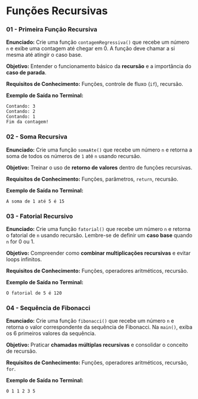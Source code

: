 # **Funções Recursivas**

### **01 - Primeira Função Recursiva**

**Enunciado:**
Crie uma função `contagemRegressiva()` que recebe um número `n` e exibe uma contagem até chegar em 0.
A função deve chamar a si mesma até atingir o caso base.

**Objetivo:**
Entender o funcionamento básico da **recursão** e a importância do **caso de parada**.

**Requisitos de Conhecimento:**
Funções, controle de fluxo (`if`), recursão.

**Exemplo de Saída no Terminal:**

```
Contando: 3
Contando: 2
Contando: 1
Fim da contagem!
```

### **02 - Soma Recursiva**

**Enunciado:**
Crie uma função `somaAte()` que recebe um número `n` e retorna a soma de todos os números de `1` até `n` usando recursão.

**Objetivo:**
Treinar o uso de **retorno de valores** dentro de funções recursivas.

**Requisitos de Conhecimento:**
Funções, parâmetros, `return`, recursão.

**Exemplo de Saída no Terminal:**

```
A soma de 1 até 5 é 15
```

### **03 - Fatorial Recursivo**

**Enunciado:**
Crie uma função `fatorial()` que recebe um número `n` e retorna o fatorial de `n` usando recursão.
Lembre-se de definir um **caso base** quando `n` for 0 ou 1.

**Objetivo:**
Compreender como **combinar multiplicações recursivas** e evitar loops infinitos.

**Requisitos de Conhecimento:**
Funções, operadores aritméticos, recursão.

**Exemplo de Saída no Terminal:**

```
O fatorial de 5 é 120
```

### **04 - Sequência de Fibonacci**

**Enunciado:**
Crie uma função `fibonacci()` que recebe um número `n` e retorna o valor correspondente da sequência de Fibonacci.
Na `main()`, exiba os 6 primeiros valores da sequência.

**Objetivo:**
Praticar **chamadas múltiplas recursivas** e consolidar o conceito de recursão.

**Requisitos de Conhecimento:**
Funções, operadores aritméticos, recursão, `for`.

**Exemplo de Saída no Terminal:**

```
0 1 1 2 3 5
```

